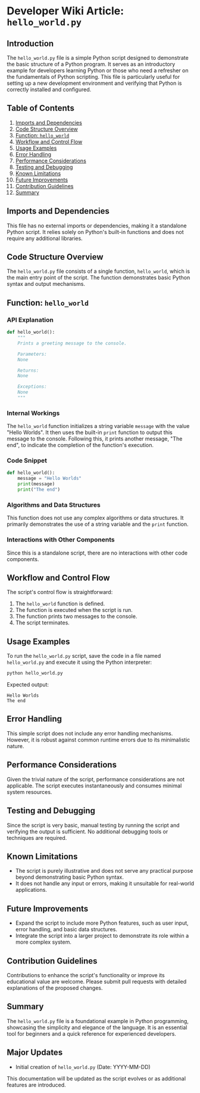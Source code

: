# Developer Wiki Article: `hello_world.py`

## Introduction

The `hello_world.py` file is a simple Python script designed to demonstrate the basic structure of a Python program. It serves as an introductory example for developers learning Python or those who need a refresher on the fundamentals of Python scripting. This file is particularly useful for setting up a new development environment and verifying that Python is correctly installed and configured.

## Table of Contents

1. [Imports and Dependencies](#imports-and-dependencies)
2. [Code Structure Overview](#code-structure-overview)
3. [Function: `hello_world`](#function-hello_world)
4. [Workflow and Control Flow](#workflow-and-control-flow)
5. [Usage Examples](#usage-examples)
6. [Error Handling](#error-handling)
7. [Performance Considerations](#performance-considerations)
8. [Testing and Debugging](#testing-and-debugging)
9. [Known Limitations](#known-limitations)
10. [Future Improvements](#future-improvements)
11. [Contribution Guidelines](#contribution-guidelines)
12. [Summary](#summary)

## Imports and Dependencies

This file has no external imports or dependencies, making it a standalone Python script. It relies solely on Python's built-in functions and does not require any additional libraries.

## Code Structure Overview

The `hello_world.py` file consists of a single function, `hello_world`, which is the main entry point of the script. The function demonstrates basic Python syntax and output mechanisms.

## Function: `hello_world`

### API Explanation

```python
def hello_world():
    """
    Prints a greeting message to the console.

    Parameters:
    None

    Returns:
    None

    Exceptions:
    None
    """
```

### Internal Workings

The `hello_world` function initializes a string variable `message` with the value "Hello Worlds". It then uses the built-in `print` function to output this message to the console. Following this, it prints another message, "The end", to indicate the completion of the function's execution.

### Code Snippet

```python
def hello_world():
    message = "Hello Worlds"
    print(message)
    print("The end")
```

### Algorithms and Data Structures

This function does not use any complex algorithms or data structures. It primarily demonstrates the use of a string variable and the `print` function.

### Interactions with Other Components

Since this is a standalone script, there are no interactions with other code components.

## Workflow and Control Flow

The script's control flow is straightforward:

1. The `hello_world` function is defined.
2. The function is executed when the script is run.
3. The function prints two messages to the console.
4. The script terminates.

## Usage Examples

To run the `hello_world.py` script, save the code in a file named `hello_world.py` and execute it using the Python interpreter:

```sh
python hello_world.py
```

Expected output:

```
Hello Worlds
The end
```

## Error Handling

This simple script does not include any error handling mechanisms. However, it is robust against common runtime errors due to its minimalistic nature.

## Performance Considerations

Given the trivial nature of the script, performance considerations are not applicable. The script executes instantaneously and consumes minimal system resources.

## Testing and Debugging

Since the script is very basic, manual testing by running the script and verifying the output is sufficient. No additional debugging tools or techniques are required.

## Known Limitations

- The script is purely illustrative and does not serve any practical purpose beyond demonstrating basic Python syntax.
- It does not handle any input or errors, making it unsuitable for real-world applications.

## Future Improvements

- Expand the script to include more Python features, such as user input, error handling, and basic data structures.
- Integrate the script into a larger project to demonstrate its role within a more complex system.

## Contribution Guidelines

Contributions to enhance the script's functionality or improve its educational value are welcome. Please submit pull requests with detailed explanations of the proposed changes.

## Summary

The `hello_world.py` file is a foundational example in Python programming, showcasing the simplicity and elegance of the language. It is an essential tool for beginners and a quick reference for experienced developers.

## Major Updates

- Initial creation of `hello_world.py` (Date: YYYY-MM-DD)

This documentation will be updated as the script evolves or as additional features are introduced.